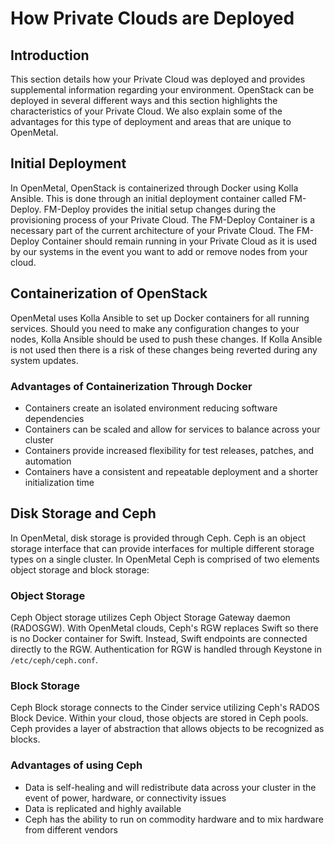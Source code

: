# How Private Clouds are Deployed

## Introduction

This section details how your Private Cloud was deployed and provides
supplemental information regarding your environment. OpenStack can be
deployed in several different ways and this section highlights the
characteristics of your Private Cloud. We also explain some of the
advantages for this type of deployment and areas that are unique to
OpenMetal.

## Initial Deployment

In OpenMetal, OpenStack is containerized through Docker using Kolla
Ansible. This is done through an initial deployment container called
FM-Deploy. FM-Deploy provides the initial setup changes during the
provisioning process of your Private Cloud. The FM-Deploy Container is a
necessary part of the current architecture of your Private Cloud. The
FM-Deploy Container should remain running in your Private Cloud as it is
used by our systems in the event you want to add or remove nodes from
your cloud.

## Containerization of OpenStack

OpenMetal uses Kolla Ansible to set up Docker containers for all running
services. Should you need to make any configuration changes to your
nodes, Kolla Ansible should be used to push these changes. If Kolla
Ansible is not used then there is a risk of these changes being reverted
during any system updates.

### Advantages of Containerization Through Docker

  - Containers create an isolated environment reducing software
    dependencies
  - Containers can be scaled and allow for services to balance across
    your cluster
  - Containers provide increased flexibility for test releases, patches,
    and automation
  - Containers have a consistent and repeatable deployment and a shorter
    initialization time

## Disk Storage and Ceph

In OpenMetal, disk storage is provided through Ceph. Ceph is an object
storage interface that can provide interfaces for multiple different
storage types on a single cluster. In OpenMetal Ceph is comprised of two
elements object storage and block storage:

### Object Storage

Ceph Object storage utilizes Ceph Object Storage Gateway daemon
(RADOSGW). With OpenMetal clouds, Ceph's RGW replaces Swift so there is
no Docker container for Swift. Instead, Swift endpoints are connected
directly to the RGW. Authentication for RGW is handled through Keystone
in `/etc/ceph/ceph.conf`.

### Block Storage

Ceph Block storage connects to the Cinder service utilizing Ceph's RADOS
Block Device. Within your cloud, those objects are stored in Ceph pools.
Ceph provides a layer of abstraction that allows objects to be
recognized as blocks.

### Advantages of using Ceph

  - Data is self-healing and will redistribute data across your cluster
    in the event of power, hardware, or connectivity issues
  - Data is replicated and highly available
  - Ceph has the ability to run on commodity hardware and to mix
    hardware from different vendors
